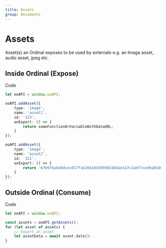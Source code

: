 ```yaml
---
title: Assets
group: Documents
---
```

# Assets
Asset(s) an Ordinal exposes to be used by externals e.g. an Image asset, audio asset, jpeg etc. 

## Inside Ordinal (Expose)

Code
```ts
let ooAPI = window.ooAPI;

ooAPI.addAsset({
    type: 'image',
    name: 'asset1',
    id: '123',
    onExport: () => {
        return someFunctionOrVariableWithDataURL;
    }
});

ooAPI.addAsset({
    type: 'image',
    name: 'asset2',
    id: '321',
    onExport: () => {
        return '6fb976ab49dcec017f1e201e84395983204ae1a7c2abf7ced0a85d692e442799i0';
    }
});
```

## Outside Ordinal (Consume)

Code
```ts
let ooAPI = window.ooAPI;

const assets = ooAPI.getAssets();
for (let asset of assets) {
    // Export an asset
    let assetData = await asset.data();
}
```
